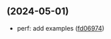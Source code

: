 ##  (2024-05-01)

* perf: add examples ([fd06974](https://github.com/NewT123-WM/tnlearn/commit/fd06974))



